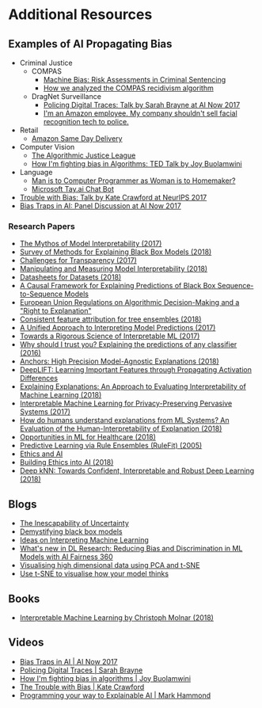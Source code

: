 # Additional Resources

## Examples of AI Propagating Bias

- Criminal Justice 
  - COMPAS
    - [Machine Bias: Risk Assessments in Criminal Sentencing](https://www.propublica.org/article/machine-bias-risk-assessments-in-criminal-sentencing)
    - [How we analyzed the COMPAS recidivism algorithm](https://www.propublica.org/article/how-we-analyzed-the-compas-recidivism-algorithm)
  - DragNet Surveillance
    - [Policing Digital Traces: Talk by Sarah Brayne at AI Now 2017](https://www.youtube.com/watch?v=AnZ-YpIagXs&index=13&list=PLsHf1QGJz7uvFMIYj6oxwKXfIRzNpyzPe)
    - [I'm an Amazon employee. My company shouldn't sell facial recognition tech to police.](https://medium.com/s/powertrip/im-an-amazon-employee-my-company-shouldn-t-sell-facial-recognition-tech-to-police-36b5fde934ac)
- Retail
  - [Amazon Same Day Delivery](https://www.bloomberg.com/graphics/2016-amazon-same-day/?cmpid=google)
- Computer Vision
  - [The Algorithmic Justice League](https://medium.com/mit-media-lab/the-algorithmic-justice-league-3cc4131c5148)
  - [How I'm fighting bias in Algorithms: TED Talk by Joy Buolamwini](https://www.ted.com/talks/joy_buolamwini_how_i_m_fighting_bias_in_algorithms)
- Language
  - [Man is to Computer Programmer as Woman is to Homemaker?](https://arxiv.org/pdf/1607.06520.pdf)
  - [Microsoft Tay.ai Chat Bot](https://www.theverge.com/2016/3/24/11297050/tay-microsoft-chatbot-racist)
- [Trouble with Bias: Talk by Kate Crawford at NeurIPS 2017](https://www.youtube.com/watch?v=fMym_BKWQzk)
- [Bias Traps in AI: Panel Discussion at AI Now 2017](https://www.youtube.com/watch?v=JiWRnkMyAsc)

### Research Papers

- [The Mythos of Model Interpretability (2017)](https://arxiv.org/pdf/1606.03490.pdf)
- [Survey of Methods for Explaining Black Box Models (2018)](https://arxiv.org/pdf/1802.01933.pdf)
- [Challenges for Transparency (2017)](https://arxiv.org/pdf/1708.01870.pdf)
- [Manipulating and Measuring Model Interpretability (2018)](https://arxiv.org/pdf/1802.07810.pdf)
- [Datasheets for Datasets (2018)](https://arxiv.org/pdf/1803.09010.pdf)
- [A Causal Framework for Explaining Predictions of Black Box Sequence-to-Sequence Models](https://arxiv.org/pdf/1707.01943.pdf)
- [European Union Regulations on Algorithmic Decision-Making and a "Right to Explanation"](https://arxiv.org/pdf/1606.08813.pdf)
- [Consistent feature attribution for tree ensembles (2018)](https://arxiv.org/pdf/1706.06060.pdf)
- [A Unified Approach to Interpreting Model Predictions (2017)](http://papers.nips.cc/paper/7062-a-unified-approach-to-interpreting-model-predictions)
- [Towards a Rigorous Science of Interpretable ML (2017)](https://arxiv.org/pdf/1702.08608.pdf)
- [Why should I trust you? Explaining the predictions of any classifier (2016)](https://arxiv.org/pdf/1602.04938.pdf)
- [Anchors: High Precision Model-Agnostic Explanations (2018)](https://homes.cs.washington.edu/~marcotcr/aaai18.pdf)
- [DeepLIFT: Learning Important Features through Propagating Activation Differences](https://arxiv.org/pdf/1704.02685.pdf)
- [Explaining Explanations: An Approach to Evaluating Interpretability of Machine Learning (2018)](https://arxiv.org/pdf/1806.00069.pdf)
- [Interpretable Machine Learning for Privacy-Preserving Pervasive Systems (2017)](https://arxiv.org/ftp/arxiv/papers/1710/1710.08464.pdf)
- [How do humans understand explanations from ML Systems? An Evaluation of the Human-Interpretability of Explanation (2018)](https://arxiv.org/pdf/1802.00682.pdf)
- [Opportunities in ML for Healthcare (2018)](https://arxiv.org/pdf/1806.00388.pdf)
- [Predictive Learning via Rule Ensembles (RuleFit) (2005)](http://statweb.stanford.edu/~jhf/ftp/RuleFit.pdf)
- [Ethics and AI](http://cgis.cs.umd.edu/class/fall2012/cmsc828d/oldreportfiles/schulze1.pdf)
- [Building Ethics into AI (2018)](https://www.ijcai.org/proceedings/2018/0779.pdf)
- [Deep kNN: Towards Confident, Interpretable and Robust Deep Learning (2018)](https://arxiv.org/pdf/1803.04765.pdf)

## Blogs

- [The Inescapability of Uncertainty](https://points.datasociety.net/uncertainty-edd5caf8981b)
- [Demystifying black box models](https://medium.com/civis-analytics/demystifying-black-box-models-with-shap-value-analysis-3e20b536fc80)
- [Ideas on Interpreting Machine Learning](https://www.oreilly.com/ideas/ideas-on-interpreting-machine-learning)
- [What's new in DL Research: Reducing Bias and Discrimination in ML Models with AI Fairness 360](https://towardsdatascience.com/whats-new-in-deep-learning-research-reducing-bias-and-discrimination-in-machine-learning-models-be116d3a571c)
- [Visualising high dimensional data using PCA and t-SNE](https://medium.com/@luckylwk/visualising-high-dimensional-datasets-using-pca-and-t-sne-in-python-8ef87e7915b)
- [Use t-SNE to visualise how your model thinks](https://buzzrobot.com/using-t-sne-to-visualise-how-your-deep-model-thinks-4ba6da0c63a0)

## Books

- [Interpretable Machine Learning by Christoph Molnar (2018)](https://christophm.github.io/interpretable-ml-book/limo.html)

## Videos

- [Bias Traps in AI | AI Now 2017](https://www.youtube.com/watch?v=JiWRnkMyAsc)
- [Policing Digital Traces | Sarah Brayne](https://www.youtube.com/watch?v=AnZ-YpIagXs&index=13&list=PLsHf1QGJz7uvFMIYj6oxwKXfIRzNpyzPe)
- [How I'm fighting bias in algorithms | Joy Buolamwini](https://www.ted.com/talks/joy_buolamwini_how_i_m_fighting_bias_in_algorithms)
- [The Trouble with Bias | Kate Crawford](https://www.youtube.com/watch?v=fMym_BKWQzk)
- [Programming your way to Explainable AI | Mark Hammond](https://www.youtube.com/watch?v=fMym_BKWQzk)